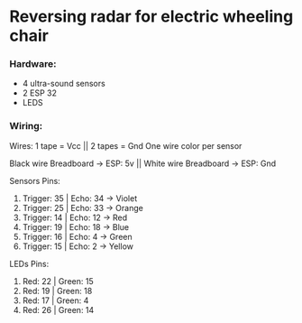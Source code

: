 # Reversing radar for electric wheeling chair

### Hardware:
- 4 ultra-sound sensors
- 2 ESP 32
- LEDS

### Wiring:

Wires: 1 tape = Vcc || 2 tapes = Gnd
One wire color per sensor

Black wire Breadboard -> ESP: 5v || White wire Breadboard -> ESP: Gnd

Sensors Pins:

1) Trigger: 35 | Echo: 34 -> Violet
2) Trigger: 25 | Echo: 33 -> Orange
3) Trigger: 14 | Echo: 12 -> Red
4) Trigger: 19 | Echo: 18 -> Blue
5) Trigger: 16 | Echo: 4 -> Green
6) Trigger: 15 | Echo: 2 -> Yellow

LEDs Pins:
1) Red: 22 | Green: 15
2) Red: 19 | Green: 18
3) Red: 17 | Green: 4
4) Red: 26 | Green: 14